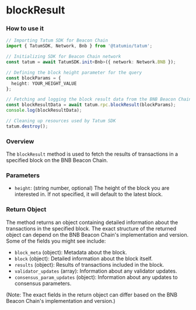 # blockResult

### How to use it

```typescript
// Importing Tatum SDK for Beacon Chain
import { TatumSDK, Network, Bnb } from '@tatumio/tatum';

// Initializing SDK for Beacon Chain network
const tatum = await TatumSDK.init<Bnb>({ network: Network.BNB });

// Defining the block height parameter for the query
const blockParams = {
  height: YOUR_HEIGHT_VALUE  
};

// Fetching and logging the block result data from the BNB Beacon Chain
const blockResultData = await tatum.rpc.blockResult(blockParams);
console.log(blockResultData);

// Cleaning up resources used by Tatum SDK
tatum.destroy();
```

### Overview

The `blockResult` method is used to fetch the results of transactions in a specified block on the BNB Beacon Chain.

### Parameters

- `height`: (string number, optional) The height of the block you are interested in. If not specified, it will default to the latest block.

### Return Object

The method returns an object containing detailed information about the transactions in the specified block. The exact structure of the returned object can depend on the BNB Beacon Chain's implementation and version. Some of the fields you might see include:

- `block_meta` (object): Metadata about the block.
- `block` (object): Detailed information about the block itself.
- `results` (object): Results of transactions included in the block.
- `validator_updates` (array): Information about any validator updates.
- `consensus_param_updates` (object): Information about any updates to consensus parameters.

(Note: The exact fields in the return object can differ based on the BNB Beacon Chain's implementation and version.)